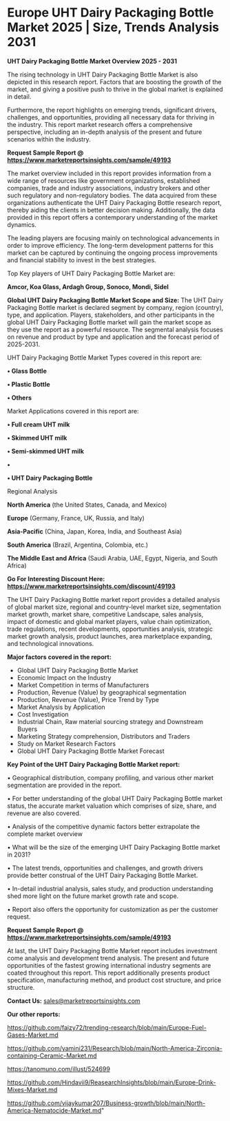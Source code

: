 # Europe UHT Dairy Packaging Bottle Market 2025 | Size, Trends Analysis 2031

<Strong> UHT Dairy Packaging Bottle Market Overview 2025 - 2031</strong>

The rising technology in UHT Dairy Packaging Bottle Market is also depicted in this research report. Factors that are boosting the growth of the market, and giving a positive push to thrive in the global market is explained in detail.

Furthermore, the report highlights on emerging trends, significant drivers, challenges, and opportunities, providing all necessary data for thriving in the industry. This report market research offers a comprehensive perspective, including an in-depth analysis of the present and future scenarios within the industry.

<strong>Request Sample Report @ <a href=https://www.marketreportsinsights.com/sample/49193>https://www.marketreportsinsights.com/sample/49193</a></strong>

The market overview included in this report provides information from a wide range of resources like government organizations, established companies, trade and industry associations, industry brokers and other such regulatory and non-regulatory bodies. The data acquired from these organizations authenticate the UHT Dairy Packaging Bottle research report, thereby aiding the clients in better decision making. Additionally, the data provided in this report offers a contemporary understanding of the market dynamics.

The leading players are focusing mainly on technological advancements in order to improve efficiency. The long-term development patterns for this market can be captured by continuing the ongoing process improvements and financial stability to invest in the best strategies.

Top Key players of UHT Dairy Packaging Bottle Market are:

<strong>Amcor, Koa Glass, Ardagh Group, Sonoco, Mondi, Sidel</strong>

<strong><b>Global UHT Dairy Packaging Bottle Market Scope and Size:</b></strong>
The UHT Dairy Packaging Bottle market is declared segment by company, region (country), type, and application. Players, stakeholders, and other participants in the global UHT Dairy Packaging Bottle market will gain the market scope as they use the report as a powerful resource. The segmental analysis focuses on revenue and product by type and application and the forecast period of 2025-2031.

UHT Dairy Packaging Bottle Market Types covered in this report are:

<strong>•  Glass Bottle

•  Plastic Bottle

•  Others</strong>

Market Applications covered in this report are:

<strong>•  Full cream UHT milk

•  Skimmed UHT milk

•  Semi-skimmed UHT milk

•  

•  UHT Dairy Packaging Bottle</strong> 

Regional Analysis

<strong>North America</strong> (the United States, Canada, and Mexico)

<strong>Europe</strong> (Germany, France, UK, Russia, and Italy)

<strong>Asia-Pacific</strong> (China, Japan, Korea, India, and Southeast Asia)

<strong>South America</strong> (Brazil, Argentina, Colombia, etc.)

<strong>The Middle East and Africa</strong> (Saudi Arabia, UAE, Egypt, Nigeria, and South Africa)

<strong>Go For Interesting Discount Here: <a href=https://www.marketreportsinsights.com/discount/49193>https://www.marketreportsinsights.com/discount/49193</a></strong>

The UHT Dairy Packaging Bottle market report provides a detailed analysis of global market size, regional and country-level market size, segmentation market growth, market share, competitive Landscape, sales analysis, impact of domestic and global market players, value chain optimization, trade regulations, recent developments, opportunities analysis, strategic market growth analysis, product launches, area marketplace expanding, and technological innovations.

<strong><b>Major factors covered in the report:</b></strong>
<ul>
  <li>Global UHT Dairy Packaging Bottle Market </li>
  <li>Economic Impact on the Industry</li>
  <li>Market Competition in terms of Manufacturers</li>
  <li>Production, Revenue (Value) by geographical segmentation</li>
  <li>Production, Revenue (Value), Price Trend by Type</li>
  <li>Market Analysis by Application</li>
  <li>Cost Investigation</li>
  <li>Industrial Chain, Raw material sourcing strategy and Downstream Buyers</li>
  <li>Marketing Strategy comprehension, Distributors and Traders</li>
  <li>Study on Market Research Factors</li>
  <li>Global UHT Dairy Packaging Bottle Market Forecast</li>
</ul>

<strong><b>Key Point of the UHT Dairy Packaging Bottle Market report:</b></strong>

• Geographical distribution, company profiling, and various other market segmentation are provided in the report.

• For better understanding of the global UHT Dairy Packaging Bottle market status, the accurate market valuation which comprises of size, share, and revenue are also covered.

• Analysis of the competitive dynamic factors better extrapolate the complete market overview

• What will be the size of the emerging UHT Dairy Packaging Bottle market in 2031?

• The latest trends, opportunities and challenges, and growth drivers provide better construal of the UHT Dairy Packaging Bottle Market.

• In-detail industrial analysis, sales study, and production understanding shed more light on the future market growth rate and scope.

• Report also offers the opportunity for customization as per the customer request.

<strong>Request Sample Report @ <a href=https://www.marketreportsinsights.com/sample/49193>https://www.marketreportsinsights.com/sample/49193</a></strong>

At last, the UHT Dairy Packaging Bottle Market report includes investment come analysis and development trend analysis. The present and future opportunities of the fastest growing international industry segments are coated throughout this report. This report additionally presents product specification, manufacturing method, and product cost structure, and price structure.

<strong>Contact Us:</strong>
sales@marketreportsinsights.com

<strong>Our other reports:</strong>

<a href=https://github.com/faizy72/trending-research/blob/main/Europe-Fuel-Gases-Market.md>https://github.com/faizy72/trending-research/blob/main/Europe-Fuel-Gases-Market.md</a>

<a href=https://github.com/yamini231/Research/blob/main/North-America-Zirconia-containing-Ceramic-Market.md>https://github.com/yamini231/Research/blob/main/North-America-Zirconia-containing-Ceramic-Market.md</a>

<a href=https://tanomuno.com/illust/524699>https://tanomuno.com/illust/524699</a>

<a href=https://github.com/Hindavii9/ReasearchInsights/blob/main/Europe-Drink-Mixes-Market.md>https://github.com/Hindavii9/ReasearchInsights/blob/main/Europe-Drink-Mixes-Market.md</a>

<a href=https://github.com/vijaykumar207/Business-growth/blob/main/North-America-Nematocide-Market.md>https://github.com/vijaykumar207/Business-growth/blob/main/North-America-Nematocide-Market.md</a>"
